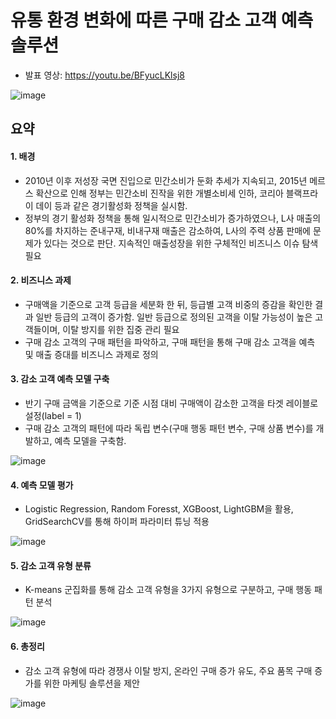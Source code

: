 # 유통 환경 변화에 따른 구매 감소 고객 예측 솔루션
- 발표 영상: https://youtu.be/BFyucLKlsj8

![image](https://user-images.githubusercontent.com/86218931/144770142-5c51fee5-e100-483d-8f7f-c0ac1f951c5d.png)

## 요약 
#### 1. 배경
- 2010년 이후 저성장 국면 진입으로 민간소비가 둔화 추세가 지속되고, 2015년 메르스 확산으로 인해 정부는 민간소비 진작을 위한 개별소비세 인하, 코리아 블랙프라이 데이 등과 같은 경기활성화 정책을 실시함.
- 정부의 경기 활성화 정책을 통해 일시적으로 민간소비가 증가하였으나, L사 매출의 80%를 차지하는 준내구재, 비내구재 매출은 감소하여, L사의 주력 상품 판매에 문제가 있다는 것으로 판단. 지속적인 매출성장을 위한 구체적인 비즈니스 이슈 탐색 필요

#### 2. 비즈니스 과제
- 구매액을 기준으로 고객 등급을 세분화 한 뒤, 등급별 고객 비중의 증감을 확인한 결과 일반 등급의 고객이 증가함. 일반 등급으로 정의된 고객을 이탈 가능성이 높은 고객들이며, 이탈 방지를 위한 집중 관리 필요
- 구매 감소 고객의 구매 패턴을 파악하고, 구매 패턴을 통해 구매 감소 고객을 예측 및 매출 증대를 비즈니스 과제로 정의

#### 3. 감소 고객 예측 모델 구축
- 반기 구매 금액을 기준으로 기준 시점 대비 구매액이 감소한 고객을 타겟 레이블로 설정(label = 1)
- 구매 감소 고객의 패턴에 따라 독립 변수(구매 행동 패턴 변수, 구매 상품 변수)를 개발하고, 예측 모델을 구축함.

![image](https://user-images.githubusercontent.com/86218931/144770627-77b0bc6c-3305-4d8d-98dc-1ca52897561c.png)

#### 4. 예측 모델 평가
- Logistic Regression, Random Foresst, XGBoost, LightGBM을 활용, GridSearchCV를 통해 하이퍼 파라미터 튜닝 적용  

![image](https://user-images.githubusercontent.com/86218931/144770675-1e7752a8-edc3-4750-b422-42904c32d772.png)

#### 5. 감소 고객 유형 분류
- K-means 군집화를 통해 감소 고객 유형을 3가지 유형으로 구분하고, 구매 행동 패턴 분석

![image](https://user-images.githubusercontent.com/86218931/144771062-0ee97c9f-3c5f-4991-92b6-a8a300324c18.png)

#### 6. 총정리
- 감소 고객 유형에 따라 경쟁사 이탈 방지, 온라인 구매 증가 유도, 주요 품목 구매 증가를 위한 마케팅 솔루션을 제안

![image](https://user-images.githubusercontent.com/86218931/144771149-0783ab0f-bfda-4f78-bf66-0f329be41137.png)



